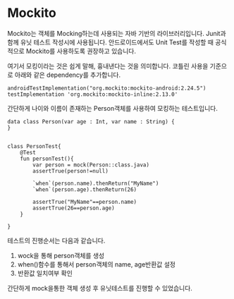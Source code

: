 
# Mockito
Mockito는 객체를 Mocking하는데 사용되는 자바 기반의 라이브러리입니다. Junit과 함께 유닛 테스트 작성시에 사용됩니다. 안드로이드에서도 Unit Test를 작성할 때 공식적으로 Mockito를 사용하도록 권장하고 있습니다.

여기서 모킹이라는 것은 쉽게 말해, 흉내낸다는 것을 의미합니다.
코틀린 사용을 기준으로 아래와 같은 dependency를 추가합니다.

```
androidTestImplementation("org.mockito:mockito-android:2.24.5")
testImplementation 'org.mockito:mockito-inline:2.13.0'
```

간단하게 나이와 이름이 존재하는 Person객체를 사용하여 모킹하는 테스트입니다.
```
data class Person(var age : Int, var name : String) {
}
```

```

class PersonTest{
    @Test
    fun personTest(){
        var person = mock(Person::class.java)
        assertTrue(person!=null)

        `when`(person.name).thenReturn("MyName")
        `when`(person.age).thenReturn(26)

        assertTrue("MyName"==person.name)
        assertTrue(26==person.age)
    }

}

```
테스트의 진행순서는 다음과 같습니다.
1.	wock을 통해 person객체를 생성
2.	when()함수를 통해서 person객체의 name, age반환값 설정
3.	반환값 일치여부 확인

간단하게 mock을통한 객체 생성 후 유닛테스트를 진행할 수 있었습니다.
